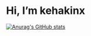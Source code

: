# Hi, I’m kehakinx

[![Anurag's GitHub stats](https://github-readme-stats.vercel.app/api?username=kehakinx&show_icons=true&theme=radical)](https://github.com/kehakinx/github-readme-stats)
